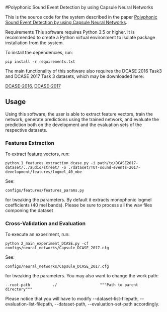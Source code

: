 #Polyphonic Sound Event Detection by using Capsule Neural Networks

This is the source code for the system described in the paper [Polyphonic Sound Event Detection by using Capsule Neural Networks](https://arxiv.org/pdf/1810.06325.pdf).

Requirements
This software requires Python 3.5 or higher. It is recommended to create a Python virtual environment to isolate package installation from the system.

To install the dependencies, run:

    pip install -r requirements.txt

The main functionality of this software also requires the DCASE 2016 Task3 and DCASE 2017 Task 3 datasets, which may be downloaded here:

[DCASE-2016](http://www.cs.tut.fi/sgn/arg/dcase2016/task-sound-event-detection-in-real-life-audio),
[DCASE-2017](http://www.cs.tut.fi/sgn/arg/dcase2017/challenge/task-sound-event-detection-in-real-life-audio)

## Usage

Using this software, the user is able to extract feature vectors, train the network, generate predictions using the trained network, and evaluate the prediction
both on the development and the evaluation sets of the respective datasets.

### **Features Extraction**



To extract feature vectors, run:

    python 1_features_extraction_dcase.py -i path/to/DCASE2017-dataset/../audio/street/ -o ./dataset/TUT-sound-events-2017-development/features/logmel_40_mbe

See:

    configs/features/features_params.py


for tweaking the parameters. By default it extracts monophonic logmel coefficients (40 mel bands).
Please be sure to process all the wav files componing the dataset


### **Cross-Validation and Evaluation**

To execute an experiment, run:

    python 2_main_experiment_DCASE.py -cf configs/neural_networks/Capsule_DCASE_2017.cfg

See:

    configs/neural_networks/Capsule_DCASE_2017.cfg 


for tweaking the parameters. You may also want to change the work path:

    --root-path          ./                   """Path to parent directory"""

Please notice that you will have to modify --dataset-list-filepath, --evaluation-list-filepath, --dataset-path, --evaluation-set-path accordingly.